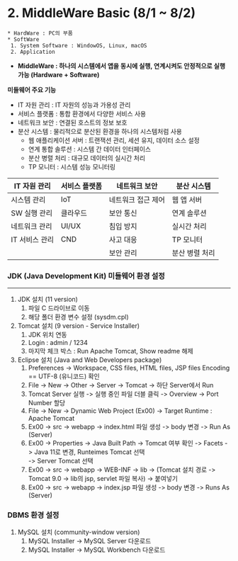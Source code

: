 # 2. MiddleWare Basic (8/1 ~ 8/2)
```
* HardWare : PC의 부품                                  
* SoftWare
 1. System Software : WindowOS, Linux, macOS
 2. Application
```
* **MiddleWare : 하나의 시스템에서 앱을 동시에 실행, 연계시켜도 안정적으로 실행 가능 (Hardware + Software)**

**미들웨어 주요 기능**
* IT 자원 관리 : IT 자원의 성능과 가용성 관리
* 서비스 플랫폼 : 통합 환경에서 다양한 서비스 사용
* 네트워크 보안 : 연결된 호스트의 정보 보호
* 분산 시스템 : 물리적으로 분산된 환경을 하나의 시스템처럼 사용
  - 웹 애플리케이션 서버 : 트랜잭션 관리, 세션 유지, 데이터 소스 설정
  - 연계 통합 솔루션 : 시스템 간 데이터 인터페이스
  - 분산 병렬 처리 : 대규모 데이터의 실시간 처리
  - TP 모니터 : 시스템 성능 모니터링
  
|IT 자원 관리|서비스 플랫폼|네트워크 보안|분산 시스템|
|-|-|-|-|
|시스템 관리|IoT|네트워크 접근 제어|웹 앱 서버|
|SW 실행 관리|클라우드|보안 통신|연계 솔루션|
|네트워크 관리|UI/UX|침입 방지|실시간 처리|
|IT 서비스 관리|CND|사고 대응|TP 모니터|
|||보안 관리|분산 병렬 처리|


   
### JDK (Java Development Kit) 미들웨어 환경 설정
---------------------------------------------

1. JDK 설치 (11 version)
   1. 파일 C 드라이브로 이동
   2. 해당 폴더 환경 변수 설정 (sysdm.cpl)
3. Tomcat 설치 (9 version - Service Installer)
   1. JDK 위치 연동
   2. Login : admin / 1234
   3. 마지막 체크 박스 : Run Apache Tomcat, Show readme 해제
5. Eclipse 설치 (Java and Web Developers package)
   1. Preferences -> Workspace, CSS files, HTML files, JSP files Encoding == UTF-8 (유니코드) 확인
   2. File -> New -> Other -> Server -> Tomcat -> 하단 Server에서 Run
   3. Tomcat Server 실행 -> 실행 중인 파일 더블 클릭 -> Overview -> Port Number 할당
   4. File -> New -> Dynamic Web Project (Ex00) -> Target Runtime : Apache Tomcat
   5. Ex00 -> src -> webapp -> index.html 파일 생성 -> body 변경 -> Run As (Server)
   6. Ex00 -> Properties -> Java Built Path -> Tomcat 여부 확인
                         -> Facets -> Java 11로 변경, Runteimes Tomcat 선택      
                         -> Server Tomcat 선택               
   7. Ex00 -> src -> webapp -> WEB-INF -> lib -> (Tomcat 설치 경로 -> Tomcat 9.0 -> lib의 jsp, servlet 파일 복사) -> 붙여넣기
   8. Ex00 -> src -> webapp -> index.jsp 파일 생성 -> body 변경 -> Runs As (Server)


### DBMS 환경 설정

1. MySQL 설치 (community-window version)
   1. MySQL Installer -> MySQL Server 다운로드
   2. MySQL Installer -> MySQL Workbench 다운로드
